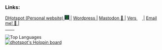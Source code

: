 <head>
    <meta name="viewport" content="width=device">
    <meta charset="encoding="UTF-8" />
    <link rel="stylesheet" href="style.css" type="text/css">
</head>
<body class="main">
  <h3> Links: </h3>
<a style="font-color:white;" class="mtext" href="https://www.dhotspot.dev"> DHotspot (Personal website) <img style="height:15px; width:15px;" src="logo.ico"></img> |</a>
<a style="font-color:white;" class="mtext" href="https://dhotspotblog.wordpress.com"> Wordpress  |</a>
<a style="font-color:white;" class="mtext" href="https://mastodon.online/@DHotspot"> Mastodon 🐘 |</a>
<a style="font-color:white;" class="mtext" href="https://www.vers.social/@dmitriys"> Vers <img style="height:15px; width:15px;" src="https://raw.githubusercontent.com/DmitriyShum/hotspot/refs/heads/master/images/vers.webp"></img> |</a>
<a style="font-color:white;" class="mtext" href="mailto:contact@dhotspot.dev"> Email me! 📧 |<a>
  <hr style="width:30px;">
<img src="https://github-readme-stats.vercel.app/api/top-langs/?username=DmitriyShum&amp;hide=Makefile&amp;theme=react" alt="Top Languages">
<br>
<a href="https://holopin.io/@dhotspot"><img src="https://holopin.io/api/user/board?user=dhotspot" alt="dhotspot&#39;s Holopin board"></a></ul>
</body>

